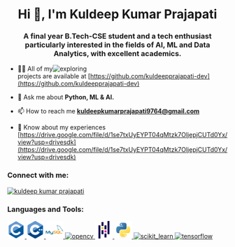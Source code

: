 
<h1 align="center">Hi 👋, I'm Kuldeep Kumar Prajapati</h1>
<h3 align="center">A final year B.Tech-CSE student and a tech enthusiast particularly interested in the fields of AI, ML and Data Analytics, with excellent academics.</h3>

<img align="right" alt="exploring" width="400" src="https://images.squarespace-cdn.com/content/v1/5769fc401b631bab1addb2ab/1541580611624-TE64QGKRJG8SWAIUS7NS/coding-freak.gif"/>

- 👨‍💻 All of my projects are available at [https://github.com/kuldeepprajapati-dev](https://github.com/kuldeepprajapati-dev)

- 💬 Ask me about **Python, ML & AI.**

- 📫 How to reach me **kuldeepkumarprajapati9764@gmail.com**

- 📄 Know about my experiences [https://drive.google.com/file/d/1se7txUyEYPT04qMtzk7OljepjCUTd0Yx/view?usp=drivesdk](https://drive.google.com/file/d/1se7txUyEYPT04qMtzk7OljepjCUTd0Yx/view?usp=drivesdk)

<h3 align="left">Connect with me:</h3>
<p align="left">
<a href="https://linkedin.com/in/kuldeep kumar prajapati" target="blank"><img align="center" src="https://raw.githubusercontent.com/rahuldkjain/github-profile-readme-generator/master/src/images/icons/Social/linked-in-alt.svg" alt="kuldeep kumar prajapati" height="30" width="40" /></a>
</p>

<h3 align="left">Languages and Tools:</h3>
<p align="left"> <a href="https://www.cprogramming.com/" target="_blank" rel="noreferrer"> <img src="https://raw.githubusercontent.com/devicons/devicon/master/icons/c/c-original.svg" alt="c" width="40" height="40"/> </a> <a href="https://www.w3schools.com/cpp/" target="_blank" rel="noreferrer"> <img src="https://raw.githubusercontent.com/devicons/devicon/master/icons/cplusplus/cplusplus-original.svg" alt="cplusplus" width="40" height="40"/> </a> <a href="https://www.mysql.com/" target="_blank" rel="noreferrer"> <img src="https://raw.githubusercontent.com/devicons/devicon/master/icons/mysql/mysql-original-wordmark.svg" alt="mysql" width="40" height="40"/> </a> <a href="https://opencv.org/" target="_blank" rel="noreferrer"> <img src="https://www.vectorlogo.zone/logos/opencv/opencv-icon.svg" alt="opencv" width="40" height="40"/> </a> <a href="https://pandas.pydata.org/" target="_blank" rel="noreferrer"> <img src="https://raw.githubusercontent.com/devicons/devicon/2ae2a900d2f041da66e950e4d48052658d850630/icons/pandas/pandas-original.svg" alt="pandas" width="40" height="40"/> </a> <a href="https://www.python.org" target="_blank" rel="noreferrer"> <img src="https://raw.githubusercontent.com/devicons/devicon/master/icons/python/python-original.svg" alt="python" width="40" height="40"/> </a> <a href="https://scikit-learn.org/" target="_blank" rel="noreferrer"> <img src="https://upload.wikimedia.org/wikipedia/commons/0/05/Scikit_learn_logo_small.svg" alt="scikit_learn" width="40" height="40"/> </a> <a href="https://www.tensorflow.org" target="_blank" rel="noreferrer"> <img src="https://www.vectorlogo.zone/logos/tensorflow/tensorflow-icon.svg" alt="tensorflow" width="40" height="40"/> </a> </p>
